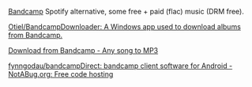 
[Bandcamp](https://www.bandcamp.com/)
Spotify alternative, some free + paid (flac) music (DRM free).

[Otiel/BandcampDownloader: A Windows app used to download albums from Bandcamp.](https://github.com/Otiel/BandcampDownloader)

[Download from Bandcamp - Any song to MP3](https://downloadmusicschool.com/bandcamp/)

[fynngodau/bandcampDirect: bandcamp client software for Android - NotABug.org: Free code hosting](https://notabug.org/fynngodau/bandcampDirect)
